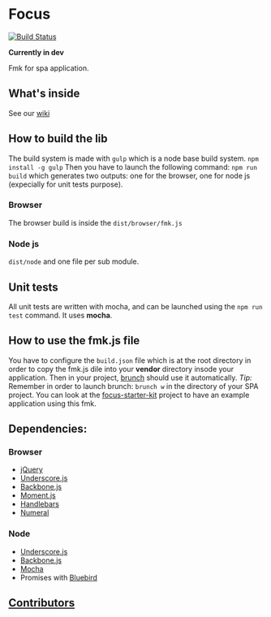 Focus
=======
[![Build Status](https://travis-ci.org/KleeGroup/focus.svg)](https://travis-ci.org/KleeGroup/focus.svg)

**Currently in dev**

Fmk for spa application.

## What's inside
See our [wiki](https://github.com/KleeGroup/focus/wiki)


## How to build the lib
The build system is made with `gulp` which is a node base build system. `npm install -g gulp`
Then you have to launch the following command: `npm run build` which generates two outputs: one for the browser, one for node js (expecially for unit tests purpose).

### Browser
The browser build is inside the `dist/browser/fmk.js`

### Node js
`dist/node` and one file per sub module.

## Unit tests
All unit tests are written with mocha, and can be launched using the `npm run test` command.
It uses **mocha**.

## How to use the fmk.js file

You have to configure the `build.json` file which is at the root directory in order to copy the fmk.js dile into your **vendor** directory insode your application.
Then in your project, [brunch](http://brunch.io) should use it automatically.
_Tip:_ Remember in order to launch brunch: `brunch w` in  the directory of your SPA project.
You can look at the [focus-starter-kit](https://github.com/KleeGroup/focus-starter-kit) project to have an example application using this fmk.

## Dependencies:

### Browser

- [jQuery](http://jquery.com)
- [Underscore.js](http://underscorejs.org/)
- [Backbone.js](http://backbonejs.org/)
- [Moment.js](http://momentjs.com/timezone/docs/)
- [Handlebars](http://handlebarsjs.com/)
- [Numeral](http://numeraljs.com/)


### Node
- [Underscore.js](http://underscorejs.org/)
- [Backbone.js](http://backbonejs.org/)
- [Mocha](http://visionmedia.github.io/mocha/)
- Promises with [Bluebird](https://github.com/petkaantonov/bluebird)

## [Contributors](https://github.com/KleeGroup/focus/graphs/contributors)
